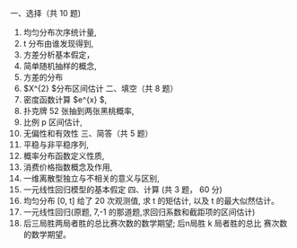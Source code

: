 一、选择（共 10 题)
 1. 均匀分布次序统计量,
 2.  t  分布由谁发现得到,
 3. 方差分析基本假定，
 4. 简单随机抽样的概念,
 5. 方差的分布
 6.  $X^{2}  $分布区间估计
 二、填空（共 8 题）
 1. 密度函数计算  $e^{x} $,
 2. 扑克牌 52 张抽到两张黑桃概率,
 3. 比例  p  区间估计,
 4. 无偏性和有效性
 三、简答（共 5 题）
 1. 平稳与非平稳序列,
 2. 概率分布函数定义性质,
 3. 消费价格指数概念及作用,
 4. 一维离散型独立与不相关的意义与区别,
 5. 一元线性回归模型的基本假定
 四、计算 (共 3 题， 60 分)
 1. 均匀分布  [0, t]  给了 20 次观测值, 求  t  的矩估计, 以及  t  的最大似然估计。
 2. 一元线性回归(原题, 7,-1 的那道题,求回归系数和截距项的区间估计)
 3. 后三局胜两局者胜的总比赛次数的数学期望; 后n局胜 k 局者胜的总比 赛次数的数学期望。
 